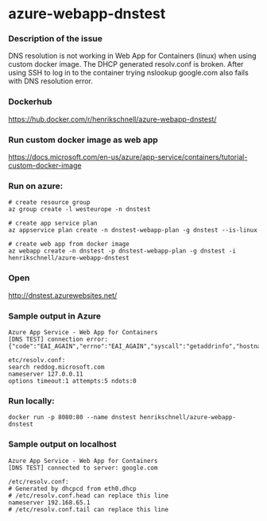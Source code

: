 # azure-webapp-dnstest

### Description of the issue

DNS resolution is not working in Web App for Containers (linux) when using custom docker image. The DHCP generated resolv.conf is broken. After using SSH to log in to the container trying nslookup google.com also fails with DNS resolution error.

### Dockerhub
https://hub.docker.com/r/henrikschnell/azure-webapp-dnstest/

### Run custom docker image as web app
https://docs.microsoft.com/en-us/azure/app-service/containers/tutorial-custom-docker-image

### Run on azure:
```
# create resource group
az group create -l westeurope -n dnstest

# create app service plan
az appservice plan create -n dnstest-webapp-plan -g dnstest --is-linux

# create web app from docker image
az webapp create -n dnstest -p dnstest-webapp-plan -g dnstest -i henrikschnell/azure-webapp-dnstest
```

### Open
http://dnstest.azurewebsites.net/

### Sample output in Azure

```
Azure App Service - Web App for Containers
[DNS TEST] connection error: {"code":"EAI_AGAIN","errno":"EAI_AGAIN","syscall":"getaddrinfo","hostname":"google.com","host":"google.com","port":80}

etc/resolv.conf:
search reddog.microsoft.com
nameserver 127.0.0.11
options timeout:1 attempts:5 ndots:0
```

### Run locally:
```
docker run -p 8080:80 --name dnstest henrikschnell/azure-webapp-dnstest
```


### Sample output on localhost

```
Azure App Service - Web App for Containers
[DNS TEST] connected to server: google.com

/etc/resolv.conf:
# Generated by dhcpcd from eth0.dhcp
# /etc/resolv.conf.head can replace this line
nameserver 192.168.65.1
# /etc/resolv.conf.tail can replace this line
```
